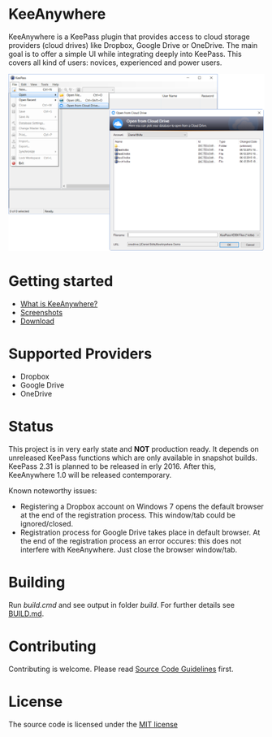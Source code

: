 # KeeAnywhere
KeeAnywhere is a KeePass plugin that provides access to cloud storage providers (cloud drives) like Dropbox, Google Drive or OneDrive. The main goal is to offer a simple UI while integrating deeply into KeePass. This covers all kind of users: novices, experienced and power users.

![KeeAnywhere in Action](doc/screenshots/KeeAnywhere_Teaser.png)


# Getting started
* [What is KeeAnywhere?](https://github.com/Kyrodan/KeeAnywhere/wiki)
* [Screenshots](https://github.com/Kyrodan/KeeAnywhere/wiki/Screenshots)
* [Download](https://github.com/Kyrodan/KeeAnywhere/releases)


# Supported Providers
* Dropbox
* Google Drive
* OneDrive


# Status
This project is in very early state and **NOT** production ready. It depends on unreleased KeePass functions which are only available in snapshot builds. KeePass 2.31 is planned to be released in erly 2016. After this, KeeAnywhere 1.0 will be released contemporary.

Known noteworthy issues:
* Registering a Dropbox account on Windows 7 opens the default browser at the end of the registration process. This window/tab could be ignored/closed.
* Registration process for Google Drive takes place in default browser. At the end of the registration process an error occures: this does not interfere with KeeAnywhere. Just close the browser window/tab.  


# Building
Run *build.cmd* and see output in folder *build*. For further details see [BUILD.md](BUILD.md).


# Contributing
Contributing is welcome. Please read [Source Code Guidelines](https://github.com/Kyrodan/KeeAnywhere/wiki/Source-Code-Guidelines) first.


# License
The source code is licensed under the [MIT license](https://github.com/Kyrodan/KeeAnywhere/blob/master/LICENSE)
